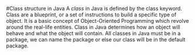 #Class structure in Java
A *class* in Java is defined by the class keyword. Class are a blueprint, or a set of instructions 
to build a specific type of object. 
It is a basic concept of Object-Oriented Programming which revolve around the real-life entities. 
Class in Java determines how an object will behave and what the object will contain.
All classes in Java must be in a package, we can name the package or else our class will be in the default package.